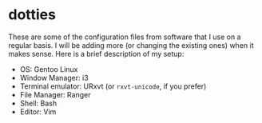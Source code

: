 # dotties

These are some of the configuration files from software that I use on a regular basis. I will be adding more (or changing the existing ones) when it makes sense. Here is a brief description of my setup:

- OS: Gentoo Linux
- Window Manager: i3
- Terminal emulator: URxvt (or `rxvt-unicode`, if you prefer)
- File Manager: Ranger
- Shell: Bash
- Editor: Vim

